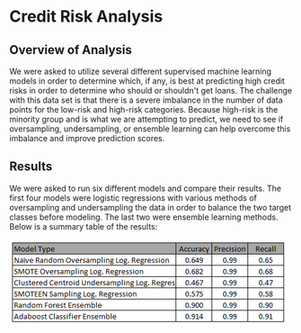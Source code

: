 # Credit Risk Analysis

## Overview of Analysis

We were asked to utilize several different supervised machine learning models in order to determine which, if any, is best at predicting high credit risks in order to determine who should or shouldn't get loans.  The challenge with this data set is that there is a severe imbalance in the number of data points for the low-risk and high-risk categories.  Because high-risk is the minority group and is what we are attempting to predict, we need to see if oversampling, undersampling, or ensemble learning can help overcome this imbalance and improve prediction scores.  

## Results

We were asked to run six different models and compare their results.  The first four models were logistic regressions with various methods of oversampling and undersampling the data in order to balance the two target classes before modeling.  The last two were ensemble learning methods.  Below is a summary table of the results:

![Summary table](/Resources/summary.png)
